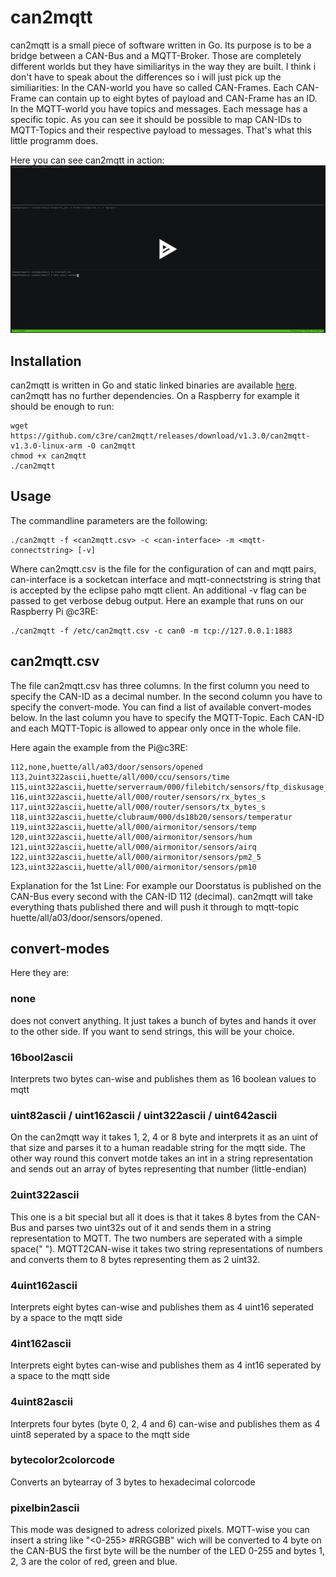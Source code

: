 # can2mqtt


can2mqtt is a small piece of software written in Go. Its purpose is to be a bridge between a CAN-Bus and a MQTT-Broker. Those are completely different worlds but they have similiaritys in the way they are built. I think i don't have to speak about the differences so i will just pick up the similiarities: In the CAN-world you have so called CAN-Frames. Each CAN-Frame can contain up to eight bytes of payload and CAN-Frame has an ID. In the MQTT-world you have topics and messages. Each message has a specific topic. As you can see it should be possible to map CAN-IDs to MQTT-Topics and their respective payload to messages. That's what this little programm does.

Here you can see can2mqtt in action:
[![can2mqtt demo](screenshot.png)](https://asciinema.org/a/542608?autoplay=1)

## Installation
can2mqtt is written in Go and static linked binaries are available [here](https://github.com/c3re/can2mqtt/releases/latest).
can2mqtt has no further dependencies. On a Raspberry for example it should be enough to run:
```
wget https://github.com/c3re/can2mqtt/releases/download/v1.3.0/can2mqtt-v1.3.0-linux-arm -O can2mqtt
chmod +x can2mqtt
./can2mqtt
```

## Usage
The commandline parameters are the following:
 ```
 ./can2mqtt -f <can2mqtt.csv> -c <can-interface> -m <mqtt-connectstring> [-v]
 ```
 
Where can2mqtt.csv is the file for the configuration of can and mqtt pairs, can-interface is a socketcan interface and mqtt-connectstring is string that is accepted by the eclipse paho mqtt client. An additional -v flag can be passed to get verbose debug output. Here an example that runs on our Raspberry Pi @c3RE:
```
./can2mqtt -f /etc/can2mqtt.csv -c can0 -m tcp://127.0.0.1:1883
```
## can2mqtt.csv
The file can2mqtt.csv has three columns. In the first column you need to specify the CAN-ID as a decimal number. In the second column you have to specify the convert-mode. You can find a list of available convert-modes below. In the last column you have to specify the MQTT-Topic. Each CAN-ID and each MQTT-Topic is allowed to appear only once in the whole file.

Here again the example from the Pi@c3RE:

```
112,none,huette/all/a03/door/sensors/opened
113,2uint322ascii,huette/all/000/ccu/sensors/time
115,uint322ascii,huette/serverraum/000/filebitch/sensors/ftp_diskusage_percent
116,uint322ascii,huette/all/000/router/sensors/rx_bytes_s
117,uint322ascii,huette/all/000/router/sensors/tx_bytes_s
118,uint322ascii,huette/clubraum/000/ds18b20/sensors/temperatur
119,uint322ascii,huette/all/000/airmonitor/sensors/temp
120,uint322ascii,huette/all/000/airmonitor/sensors/hum
121,uint322ascii,huette/all/000/airmonitor/sensors/airq
122,uint322ascii,huette/all/000/airmonitor/sensors/pm2_5
123,uint322ascii,huette/all/000/airmonitor/sensors/pm10
```

Explanation for the 1st Line: For example our Doorstatus is published on the CAN-Bus every second with the CAN-ID 112 (decimal). can2mqtt will take everything thats published there and will push it through to mqtt-topic huette/all/a03/door/sensors/opened.

## convert-modes
Here they are:
### none
does not convert anything. It just takes a bunch of bytes and hands it over to the other side. If you want to send strings, this will be your choice.
### 16bool2ascii
Interprets two bytes can-wise and publishes them as 16 boolean values to mqtt
### uint82ascii / uint162ascii / uint322ascii / uint642ascii 
On the can2mqtt way it takes 1, 2, 4 or 8 byte and interprets it as an uint of that size and parses it to a human readable string for the mqtt side. The other way round this convert motde takes an int in a string representation and sends out an array of bytes representing that number (little-endian)
### 2uint322ascii
This one is a bit special but all it does is that it takes 8 bytes from the CAN-Bus and parses two uint32s out of it and sends them in a string representation to MQTT. The two numbers are seperated with a simple space(" "). MQTT2CAN-wise it takes two string representations of numbers and converts them to 8 bytes representing them as 2 uint32.
### 4uint162ascii
Interprets eight bytes can-wise and publishes them as 4 uint16 seperated by a space to the mqtt side
### 4int162ascii
Interprets eight bytes can-wise and publishes them as 4 int16 seperated by a space to the mqtt side
### 4uint82ascii
Interprets four bytes (byte 0, 2, 4 and 6) can-wise and publishes them as 4 uint8 seperated by a space to the mqtt side
### bytecolor2colorcode
Converts an bytearray of 3 bytes to hexadecimal colorcode
### pixelbin2ascii
This mode was designed to adress colorized pixels. MQTT-wise you can insert a string like "<0-255> #RRGGBB" wich will be converted to 4 byte on the CAN-BUS the first byte will be the number of the LED 0-255 and bytes 1, 2, 3 are the color of red, green and blue.
